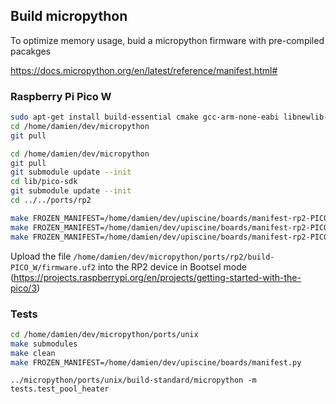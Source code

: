
## Build micropython
To optimize memory usage, buid a micropython firmware with pre-compiled pacakges

https://docs.micropython.org/en/latest/reference/manifest.html#

### Raspberry Pi Pico W

```bash
sudo apt-get install build-essential cmake gcc-arm-none-eabi libnewlib-arm-none-eabi libstdc++-arm-none-eabi-newlib
cd /home/damien/dev/micropython
git pull

cd /home/damien/dev/micropython
git pull
git submodule update --init
cd lib/pico-sdk
git submodule update --init
cd ../../ports/rp2

make FROZEN_MANIFEST=/home/damien/dev/upiscine/boards/manifest-rp2-PICO_W.py BOARD=RPI_PICO_W submodules
make FROZEN_MANIFEST=/home/damien/dev/upiscine/boards/manifest-rp2-PICO_W.py BOARD=RPI_PICO_W clean
make FROZEN_MANIFEST=/home/damien/dev/upiscine/boards/manifest-rp2-PICO_W.py BOARD=RPI_PICO_W
```

Upload the file `/home/damien/dev/micropython/ports/rp2/build-PICO_W/firmware.uf2` into the RP2 device in Bootsel mode (https://projects.raspberrypi.org/en/projects/getting-started-with-the-pico/3)

### Tests

```bash
cd /home/damien/dev/micropython/ports/unix
make submodules
make clean
make FROZEN_MANIFEST=/home/damien/dev/upiscine/boards/manifest.py
```

```
../micropython/ports/unix/build-standard/micropython -m tests.test_pool_heater
```